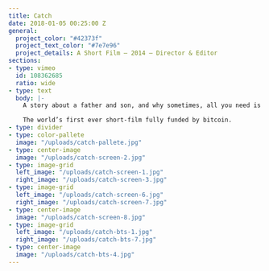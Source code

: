 ```yaml
---
title: Catch
date: 2018-01-05 00:25:00 Z
general:
  project_color: "#42373f"
  project_text_color: "#7e7e96"
  project_details: A Short Film – 2014 – Director & Editor
sections:
- type: vimeo
  id: 108362685
  ratio: wide
- type: text
  body: |-
    A story about a father and son, and why sometimes, all you need is a game of catch.

    The world’s first ever short-film fully funded by bitcoin.
- type: divider
- type: color-pallete
  image: "/uploads/catch-pallete.jpg"
- type: center-image
  image: "/uploads/catch-screen-2.jpg"
- type: image-grid
  left_image: "/uploads/catch-screen-1.jpg"
  right_image: "/uploads/catch-screen-3.jpg"
- type: image-grid
  left_image: "/uploads/catch-screen-6.jpg"
  right_image: "/uploads/catch-screen-7.jpg"
- type: center-image
  image: "/uploads/catch-screen-8.jpg"
- type: image-grid
  left_image: "/uploads/catch-bts-1.jpg"
  right_image: "/uploads/catch-bts-7.jpg"
- type: center-image
  image: "/uploads/catch-bts-4.jpg"
---
```


